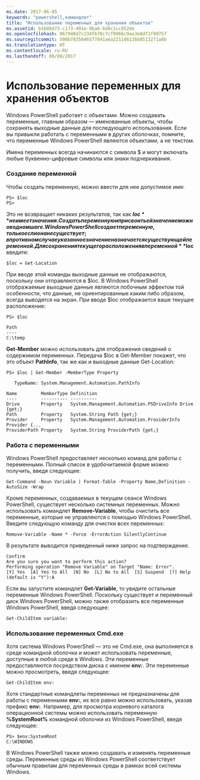 ```yaml
---
ms.date: 2017-06-05
keywords: "powershell,командлет"
title: "Использование переменных для хранения объектов"
ms.assetid: b1688d73-c173-491e-9ba6-6d0c1cc852de
ms.openlocfilehash: 067948d7c234fb70c7cf9966c9ae3e8df1f99757
ms.sourcegitcommit: 598b7835046577841aea2211d613bb8513271a8b
ms.translationtype: HT
ms.contentlocale: ru-RU
ms.lasthandoff: 06/08/2017
---
```

# <a name="using-variables-to-store-objects"></a>Использование переменных для хранения объектов
Windows PowerShell работает с объектами. Можно создавать переменные, главным образом — именованные объекты, чтобы сохранять выходные данные для последующего использования. Если вы привыкли работать с переменными в других оболочках, помните, что переменные Windows PowerShell являются объектами, а не текстом.

Имена переменных всегда начинаются с символа $ и могут включать любые буквенно-цифровые символы или знаки подчеркивания.

### <a name="creating-a-variable"></a>Создание переменной
Чтобы создать переменную, можно ввести для нее допустимое имя:

```
PS> $loc
PS>
```

Это не возвращает никаких результатов, так как **$loc** не имеет значения. Создать переменную и присвоить ей значение можно в одном шаге. Windows PowerShell создает переменную, только если она не существует; в противном случае указанное значение назначается существующей переменной. Для сохранения текущего расположения в переменной **$loc** введите:

```
$loc = Get-Location
```

При вводе этой команды выходные данные не отображаются, поскольку они отправляются в $loc. В Windows PowerShell отображаемые выходные данные являются побочным эффектом той особенности, что данные, не ориентированные каким либо образом, всегда выводятся на экран. При вводе $loc отображается ваше текущее расположение:

```
PS> $loc

Path
----
C:\temp
```

**Get-Member** можно использовать для отображения сведений о содержимом переменных. Передача $loc в Get-Member покажет, что это объект **PathInfo**, так же как и выходные данные Get-Location:

```
PS> $loc | Get-Member -MemberType Property

   TypeName: System.Management.Automation.PathInfo

Name         MemberType Definition
----         ---------- ----------
Drive        Property   System.Management.Automation.PSDriveInfo Drive {get;}
Path         Property   System.String Path {get;}
Provider     Property   System.Management.Automation.ProviderInfo Provider {...
ProviderPath Property   System.String ProviderPath {get;}
```

### <a name="manipulating-variables"></a>Работа с переменными
Windows PowerShell предоставляет несколько команд для работы с переменными. Полный список в удобочитаемой форме можно получить, введя следующее:

```
Get-Command -Noun Variable | Format-Table -Property Name,Definition -AutoSize -Wrap
```

Кроме переменных, создаваемых в текущем сеансе Windows PowerShell, существует несколько системных переменных. Можно использовать командлет **Remove-Variable**, чтобы очистить все переменные, которые не управляются с помощью Windows PowerShell. Введите следующую команду для очистки всех переменных:

```
Remove-Variable -Name * -Force -ErrorAction SilentlyContinue
```

В результате выводится приведенный ниже запрос на подтверждение.

```
Confirm
Are you sure you want to perform this action?
Performing operation "Remove Variable" on Target "Name: Error".
[Y] Yes  [A] Yes to All  [N] No  [L] No to All  [S] Suspend  [?] Help
(default is "Y"):A
```

Если вы запустите командлет **Get-Variable**, то увидите остальные переменные Windows PowerShell. Поскольку существует и переменный диск Windows PowerShell, можно также отобразить все переменные Windows PowerShell, введя следующее:

```
Get-ChildItem variable:
```

### <a name="using-cmdexe-variables"></a>Использование переменных Cmd.exe
Хотя система Windows PowerShell — это не Cmd.exe, она выполняется в среде командной оболочки и может использовать переменные, доступные в любой среде в Windows. Эти переменные предоставляются посредством диска с именем **env:**. Эти переменные можно просмотреть, введя следующее:

```
Get-ChildItem env:
```

Хотя стандартные командлеты переменных не предназначены для работы с переменными **env:**, их все равно можно использовать, указав префикс **env:**. Например, для просмотра корневого каталога операционной системы можно использовать переменную **%SystemRoot%** командной оболочки из Windows PowerShell, введя следующее:

```
PS> $env:SystemRoot
C:\WINDOWS
```

В Windows PowerShell также можно создавать и изменять переменные среды. Переменные среды из Windows PowerShell соответствует обычным правилам для переменных среды в рамках всей системы Windows.

